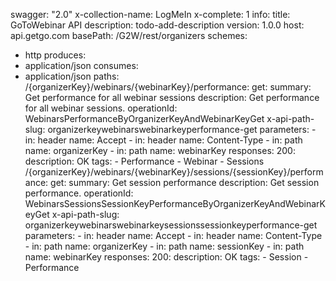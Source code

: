swagger: "2.0"
x-collection-name: LogMeIn
x-complete: 1
info:
  title: GoToWebinar API
  description: todo-add-description
  version: 1.0.0
host: api.getgo.com
basePath: /G2W/rest/organizers
schemes:
- http
produces:
- application/json
consumes:
- application/json
paths:
  /{organizerKey}/webinars/{webinarKey}/performance:
    get:
      summary: Get performance for all webinar sessions
      description: Get performance for all webinar sessions.
      operationId: WebinarsPerformanceByOrganizerKeyAndWebinarKeyGet
      x-api-path-slug: organizerkeywebinarswebinarkeyperformance-get
      parameters:
      - in: header
        name: Accept
      - in: header
        name: Content-Type
      - in: path
        name: organizerKey
      - in: path
        name: webinarKey
      responses:
        200:
          description: OK
      tags:
      - Performance
      - Webinar
      - Sessions
  /{organizerKey}/webinars/{webinarKey}/sessions/{sessionKey}/performance:
    get:
      summary: Get session performance
      description: Get session performance.
      operationId: WebinarsSessionsSessionKeyPerformanceByOrganizerKeyAndWebinarKeyGet
      x-api-path-slug: organizerkeywebinarswebinarkeysessionssessionkeyperformance-get
      parameters:
      - in: header
        name: Accept
      - in: header
        name: Content-Type
      - in: path
        name: organizerKey
      - in: path
        name: sessionKey
      - in: path
        name: webinarKey
      responses:
        200:
          description: OK
      tags:
      - Session
      - Performance